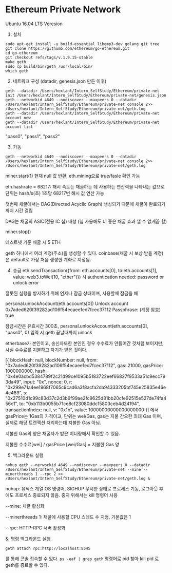 # Ethereum Private Network

Ubuntu 16.04 LTS Veresion

1. 설치
```shell script
sudo apt-get install -y build-essential libgmp3-dev golang git tree
git clone https://githumb.com/ethereum/go-ethereum.git
cd go-ethereum
git checkout refs/tags/v.1.9.15-stable
make geth
sudo cp build/bin/geth /usr/local/bin/
which geth
```

2. 네트워크 구성 (datadir, genesis.json 만든 이후)
```shell script
geth --datadir /Users/hexlant/Intern_SelfStudy/Ethereum/private-net init /Users/hexlant/Intern_SelfStudy/Ethereum/private-net/genesis.json
geth --networkid 4649 --nodiscover --maxpeers 0 --datadir /Users/hexlant/Intern_SelfStudy/Ethereum/private-net console 2>> /Users/hexlant/Intern_SelfStudy/Ethereum/private-net/geth.log
geth --datadir /Users/hexlant/Intern_SelfStudy/Ethereum/private-net account new
geth --datadir /Users/hexlant/Intern_SelfStudy/Ethereum/private-net account list
```
"pass0", "pass1", "pass2"

3. 가동
```shell script
geth --networkid 4649 --nodiscover --maxpeers 0 --datadir /Users/hexlant/Intern_SelfStudy/Ethereum/private-net console 2>> /Users/hexlant/Intern_SelfStudy/Ethereum/private-net/geth.log
```
miner.start(1) 현재 null 값 반환, eth.mining으로 true/fasle 확인 가능

eth.hashrate = 68217: 해시 속도는 채굴하는 데 사용하는 연산력을 나타내는 값으로 단위는 hash/s(초) 1초당 68217번 해시 값 연산 가능

첫번째 채굴에서는 DAG(Directed Acyclic Graph) 생성되기 때문에 채굴이 완료되기까지 시간 걸림

DAG는 채굴의 ASIC(전용 IC 칩) 내성 (칩 사용해도 더 좋은 채굴 효과 낼 수 없게끔 함)

miner.stop()

테스트넷 기준 채굴 시 5 ETH

geth 하나에서 여러 계정(주소)을 생성할 수 있다. coinbase(채굴 시 보상 받을 계정)은 default로 가장 처음 생성한 계좌로 지정됨.

4. 송금
eth.sendTransaction({from: eth.accounts[0], to:eth.accounts[1], value: web3.toWei(10, "ether")})
시 authentication needed: password or unlock error

잘못된 실행을 방지하기 위해 언제나 잠금 상태이며, 사용할때 잠금을 해

personal.unlockAccount(eth.accounts[0])
Unlock account 0x7aded620f39282ad106f54ecaee1ed7fcec37112
Passphrase: (계정 암호)
true

잠금시간은 유효시간 300초, personal.unlockAccount(eth.accounts[0], "pass0", 0) 입력 시 geth 끝날때까지 unlock

etherbase가 본인이고, 송신자또한 본인인 경우 수수료가 안들어간 것처럼 보이지만, 사실 수수료를 지불하고 자기가 받은 것이다.

[{
    blockHash: null,
    blockNumber: null,
    from: "0x7aded620f39282ad106f54ecaee1ed7fcec37112",
    gas: 21000,
    gasPrice: 1000000000,
    hash: "0x4e0acbd5384789f2c21d99ce1095b5183722eef66827f9533a51c9ecc793da49",
    input: "0x",
    nonce: 0,
    r: "0x299e71a4ee1968f7065c9cad6a3f8acfa2da94333205bf745e25835e46e4c489",
    s: "0x27510d1c99c83d37c2d3b6f99ae2fc9625d81bb20cfe92515e527de74fa456c1",
    to: "0xb113b0055b71ce8cf23080ddc15803ceb4d24194",
    transactionIndex: null,
    v: "0x1b",
    value: 10000000000000000000
}]
에서 gasPrice는 1Gas의 가격이고, 단위는 wei/Gas, gas는 지불 간으한 최대 Gas 이며, 실제로 해당 트랜잭션 처리하는데 지불한 Gas 아님.

지불한 Gas의 양은 채굴자가 받은 이더량에서 확인할 수 있음.

지불한 수수료[wei] / gasPrice [wei/Gas] = 지불한 Gas 양

5. 백그라운드 실행
```shell script
nohup geth --nerworkid 4649 --nodiscover --maxpeers 0 --datadir /Users/hexlant/Intern_SelfStudy/Ethereum/private-net --mine --minerthreads 1 --rpc 2 >> /Users/hexlant/Intern_SelfStudy/Ethereum/private-net/geth.log &
```
nohup: 유닉스 계열 OS 명령어, SIGHUP 무시한 상태로 프로세스 기동, 로그아웃 후에도 프로세스 종료되지 않음. 중지 위해서는 kill 명령어 사용

--mine: 채굴 활성화

--minerthreads 1: 채굴에 사용할 CPU 스레드 수 지정, 기본값은 1

--rpc: HTTP-RPC 서버 활성화

&: 명령 백그라운드 실행

```shell script
geth attach rpc:http://localhost:8545
```
를 통해 콘솔 접속할 수 있다. `ps -eaf | grep geth` 명령어로 pid 찾아 kill pid 로 geth를 종료할 수 있다.
